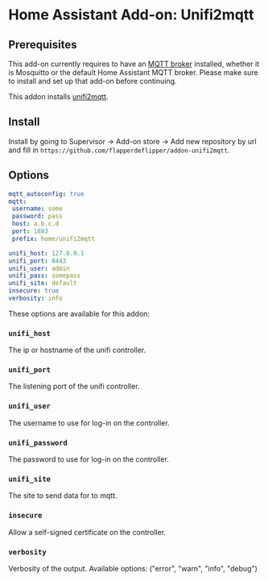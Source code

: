 # Home Assistant Add-on: Unifi2mqtt

## Prerequisites

This add-on currently requires to have an [MQTT broker](https://www.home-assistant.io/docs/mqtt/broker/) installed, whether it is Mosquitto or the default Home Assistant MQTT broker. Please make sure to install and set up that add-on before continuing.

This addon installs [unifi2mqtt](https://github.com/hobbyquaker/unifi2mqtt).

## Install

Install by going to Supervisor -> Add-on store -> Add new repository by url and fill in `https://github.com/flapperdeflipper/addon-unifi2mqtt`.

## Options

```yaml
mqtt_autoconfig: true
mqtt:
 username: some
 password: pass
 host: a.b.c.d
 port: 1883
 prefix: home/unifi2mqtt

unifi_host: 127.0.0.1
unifi_port: 8443
unifi_user: admin
unifi_pass: somepass
unifi_site: default
insecure: true
verbosity: info
```

These options are available for this addon:

### `unifi_host`

The ip or hostname of the unifi controller.

### `unifi_port`

The listening port of the unifi controller.

### `unifi_user`

The username to use for log-in on the controller.

### `unifi_password`

The password to use for log-in on the controller.

### `unifi_site`

The site to send data for to mqtt.

### `insecure`

Allow a self-signed certificate on the controller.

### `verbosity`

Verbosity of the output. Available options: ("error", "warn", "info", "debug")

